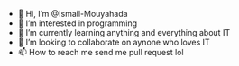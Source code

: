 - 👋 Hi, I’m @Ismail-Mouyahada
- 👀 I’m interested in programming
- 🌱 I’m currently learning anything and everything about IT
- 💞️ I’m looking to collaborate on aynone who loves IT
- 📫 How to reach me send me pull request lol

<!---
Ismail-Mouyahada/Ismail-Mouyahada is a ✨ special ✨ repository because its `README.md` (this file) appears on your GitHub profile.
You can click the Preview link to take a look at your changes.
--->
